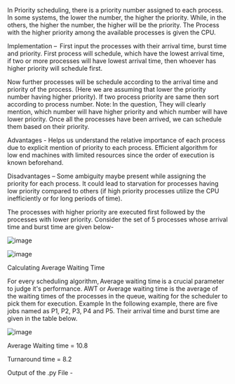 In Priority scheduling, there is a priority number assigned to each process.
In some systems, the lower the number, the higher the priority. While, in the others, the higher the number, the higher will be the priority.
The Process with the higher priority among the available processes is given the CPU.


Implementation –  
First input the processes with their arrival time, burst time and priority. 
First process will schedule, which have the lowest arrival time, if two or more processes will have lowest arrival time, then whoever has higher priority will schedule first. 

Now further processes will be schedule according to the arrival time and priority of the process. (Here we are assuming that lower the priority number having higher priority). If two process priority are same then sort according to process number. 
Note: In the question, They will clearly mention, which number will have higher priority and which number will have lower priority. 
Once all the processes have been arrived, we can schedule them based on their priority. 

Advantages - 
  Helps us understand the relative importance of each process due to explicit mention of priority to each process. 
  Efficient algorithm for low end machines with limited resources since the order of execution is known beforehand. 

Disadvantages – 
  Some ambiguity maybe present while assigning the priority for each process. 
  It could lead to starvation for processes having low priority compared to others (if high priority processes utilize the CPU inefficiently or for long periods of time).
  

The processes with higher priority are executed first followed by the processes with lower priority. 
Consider the set of 5 processes whose arrival time and burst time are given below- 

![image](https://user-images.githubusercontent.com/57552973/187022770-db1b78b4-8e11-4dd5-95ea-5fd8bb50da34.png)

![image](https://user-images.githubusercontent.com/57552973/187022777-05cf9d3c-99be-4293-9d87-ab3b385b88d2.png)

Calculating Average Waiting Time 

For every scheduling algorithm, Average waiting time is a crucial parameter to judge it's performance. AWT or Average waiting time is the average of the waiting times of the processes in the queue, waiting for the scheduler to pick them for execution. 
Example 
In the following example, there are five jobs named as P1, P2, P3, P4 and P5. Their arrival time and burst time are given in the table below.

![image](https://user-images.githubusercontent.com/57552973/187022642-2365ee58-e22d-4b2f-8bfc-1762ae44af74.png)

Average Waiting time = 10.8 

Turnaround time = 8.2 

Output of the .py File - 

